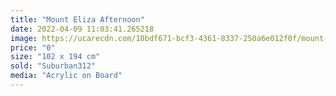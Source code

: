 ```yaml
---
title: "Mount Eliza Afternoon"
date: 2022-04-09 11:03:41.265218
image: https://ucarecdn.com/10bdf671-bcf3-4361-8337-250a6e012f0f/mount-eliza-afternoon.jpg
price: "0"
size: "102 x 194 cm"
sold: "Suburban312"
media: "Acrylic on Board"
---
```


